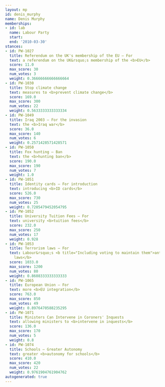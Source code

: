 ```yaml
---
layout: mp
id: denis_murphy
name: Denis Murphy
memberships:
- id: lab
  name: Labour Party
  start: 
  end: '2010-03-30'
stances:
- id: PW-1027
  title: Referendum on the UK's membership of the EU — For
  text: a referendum on the UK&rsquo;s membership of the <b>EU</b>
  score: 11.0
  max_score: 30
  num_votes: 3
  weight: 0.36666666666666664
- id: PW-1030
  title: Stop climate change
  text: measures to <b>prevent climate change</b>
  score: 169.0
  max_score: 300
  num_votes: 22
  weight: 0.5633333333333334
- id: PW-1049
  title: Iraq 2003 — For the invasion
  text: the <b>Iraq war</b>
  score: 36.0
  max_score: 140
  num_votes: 6
  weight: 0.2571428571428571
- id: PW-1050
  title: Fox hunting — Ban
  text: the <b>hunting ban</b>
  score: 190.0
  max_score: 190
  num_votes: 7
  weight: 1.0
- id: PW-1051
  title: Identity cards — For introduction
  text: introducing <b>ID cards</b>
  score: 526.0
  max_score: 730
  num_votes: 25
  weight: 0.7205479452054795
- id: PW-1052
  title: University Tuition Fees — For
  text: university <b>tuition fees</b>
  score: 232.0
  max_score: 250
  num_votes: 17
  weight: 0.928
- id: PW-1053
  title: Terrorism laws — For
  text: Labour&rsquo;s <b title="Including voting to maintain them">anti-terrorism
    laws</b>
  score: 1033.0
  max_score: 1200
  num_votes: 80
  weight: 0.8608333333333333
- id: PW-1065
  title: European Union — For
  text: more <b>EU integration</b>
  score: 763.0
  max_score: 850
  num_votes: 49
  weight: 0.8976470588235295
- id: PW-1071
  title: Ministers Can Intervene in Coroners' Inquests
  text: allowing ministers to <b>intervene in inquests</b>
  score: 136.0
  max_score: 170
  num_votes: 5
  weight: 0.8
- id: PW-1074
  title: Schools — Greater Autonomy
  text: greater <b>autonomy for schools</b>
  score: 410.0
  max_score: 420
  num_votes: 22
  weight: 0.9761904761904762
autogenerated: true
---
```

